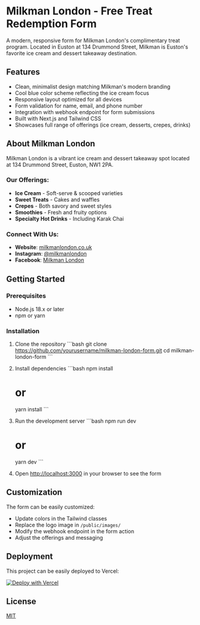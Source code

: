 # Milkman London - Free Treat Redemption Form

A modern, responsive form for Milkman London's complimentary treat program. Located in Euston at 134 Drummond Street, Milkman is Euston's favorite ice cream and dessert takeaway destination.

## Features

- Clean, minimalist design matching Milkman's modern branding
- Cool blue color scheme reflecting the ice cream focus
- Responsive layout optimized for all devices
- Form validation for name, email, and phone number
- Integration with webhook endpoint for form submissions
- Built with Next.js and Tailwind CSS
- Showcases full range of offerings (ice cream, desserts, crepes, drinks)

## About Milkman London

Milkman London is a vibrant ice cream and dessert takeaway spot located at 134 Drummond Street, Euston, NW1 2PA. 

### Our Offerings:
- **Ice Cream** - Soft-serve & scooped varieties
- **Sweet Treats** - Cakes and waffles
- **Crepes** - Both savory and sweet styles
- **Smoothies** - Fresh and fruity options
- **Specialty Hot Drinks** - Including Karak Chai

### Connect With Us:
- **Website**: [milkmanlondon.co.uk](https://milkmanlondon.co.uk/)
- **Instagram**: [@milkmanlondon](https://www.instagram.com/milkmanlondon/)
- **Facebook**: [Milkman London](https://www.facebook.com/profile.php?id=100071274365934)

## Getting Started

### Prerequisites

- Node.js 18.x or later
- npm or yarn

### Installation

1. Clone the repository
   \`\`\`bash
   git clone https://github.com/yourusername/milkman-london-form.git
   cd milkman-london-form
   \`\`\`

2. Install dependencies
   \`\`\`bash
   npm install
   # or
   yarn install
   \`\`\`

3. Run the development server
   \`\`\`bash
   npm run dev
   # or
   yarn dev
   \`\`\`

4. Open [http://localhost:3000](http://localhost:3000) in your browser to see the form

## Customization

The form can be easily customized:
- Update colors in the Tailwind classes
- Replace the logo image in `/public/images/`
- Modify the webhook endpoint in the form action
- Adjust the offerings and messaging

## Deployment

This project can be easily deployed to Vercel:

[![Deploy with Vercel](https://vercel.com/button)](https://vercel.com/new/clone?repository-url=https%3A%2F%2Fgithub.com%2Fyourusername%2Fmilkman-london-form)

## License

[MIT](LICENSE)
